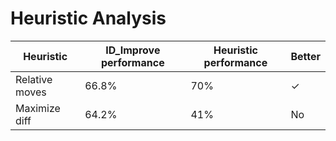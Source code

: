 # Heuristic Analysis


Heuristic | ID_Improve performance | Heuristic performance | Better
--- | --- | --- | ---
Relative moves | 66.8% | 70% | &#10003;
Maximize diff | 64.2% | 41% | No

